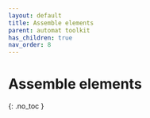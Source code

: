 ```yaml
---
layout: default
title: Assemble elements
parent: automat toolkit
has_children: true
nav_order: 8
---
```


# Assemble elements
{: .no_toc }

